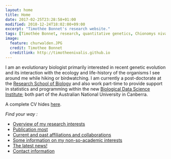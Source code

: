 ```yaml
---
layout: home
title: Home
date: 2017-02-25T23:28:58+01:00
modified: 2018-12-24T18:02:00+09:00
excerpt: "Timothée Bonnet's research website."
tags: [Timothée Bonnet, research, quantitative genetics, Chionomys nivalis, snow vole, home]
image:
  feature: churwalden.JPG
  credit: Timothee Bonnet
  creditlink: http://timotheenivalis.github.io
---
```

I am an evolutionary biologist primarily interested in recent genetic evolution and its interaction with the ecology and life-history of the organisms I see around me while hiking or birdwatching. I am currently a post-doctorate at the [Research School of Biology](https://biology.anu.edu.au/) and also work part-time to provide support in statistics and programming within the new [Biological Data Science Institute](http://bdsi.anu.edu.au/); both part of the Australian National University in Canberra.

A complete CV hides [here](http://timotheenivalis.github.io/Rnotebooks/cv.pdf).

*Find your way :*
- [Overview of my research interests](/research/)
- [Publication most](/publications/)
- [Current and past affiliations and collaborations](/dispersal/)
- [Some information on my non-so-academic interests](/outside/)
- [The latest news!](/posts/)
- [Contact information](/contact/)
